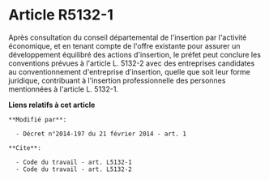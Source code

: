 # Article R5132-1

Après consultation du conseil départemental de l'insertion par l'activité économique, et en tenant compte de l'offre
existante pour assurer un développement équilibré des actions d'insertion, le préfet peut conclure les conventions prévues à
l'article L. 5132-2 avec des entreprises candidates au conventionnement d'entreprise d'insertion, quelle que soit leur forme
juridique, contribuant à l'insertion professionnelle des personnes mentionnées à l'article L. 5132-1.

**Liens relatifs à cet article**

	**Modifié par**:

	  - Décret n°2014-197 du 21 février 2014 - art. 1

	**Cite**:

	  - Code du travail - art. L5132-1
	  - Code du travail - art. L5132-2

